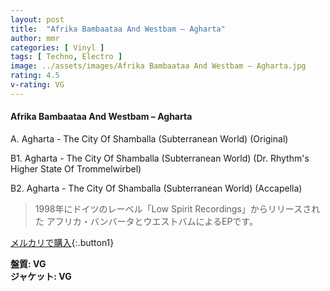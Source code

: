 ```yaml
---
layout: post
title:  "Afrika Bambaataa And Westbam – Agharta"
author: mmr
categories: [ Vinyl ]
tags: [ Techno, Electro ]
image: ../assets/images/Afrika Bambaataa And Westbam – Agharta.jpg
rating: 4.5
v-rating: VG
---
```


#### Afrika Bambaataa And Westbam – Agharta

A. Agharta - The City Of Shamballa (Subterranean World) (Original)

B1. Agharta - The City Of Shamballa (Subterranean World) (Dr. Rhythm's Higher State Of Trommelwirbel)

B2. Agharta - The City Of Shamballa (Subterranean World) (Accapella)

> 1998年にドイツのレーベル「Low Spirit Recordings」からリリースされた
アフリカ・バンバータとウエストバムによるEPです。


[メルカリで購入](https://jp.mercari.com/item/m28101658653){:.button1}

<div class="mt-4 mb-4 d-flex align-items-center">
<strong class="mr-1">盤質: VG</strong>
</div>
<div class="mt-4 mb-4 d-flex align-items-center">
<strong class="mr-1">ジャケット: VG</strong>
</div>
